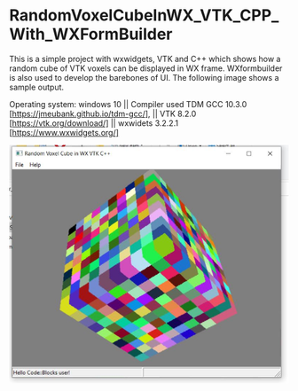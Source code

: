 # RandomVoxelCubeInWX_VTK_CPP_With_WXFormBuilder

This is a simple project with wxwidgets, VTK and C++ which shows how a random cube of VTK voxels can be displayed in WX frame. WXformbuilder is also used to develop the barebones of UI.
The following image shows a sample output. 

Operating system:  windows 10 ||
Compiler used TDM GCC 10.3.0 [https://jmeubank.github.io/tdm-gcc/], ||
VTK 8.2.0 [https://vtk.org/download/] ||
wxwidets 3.2.2.1 [https://www.wxwidgets.org/]

![alt text](https://github.com/harshn05/RandomVoxelCubeInWX_VTK_CPP_With_WXFormBuilder/blob/main/Capture.JPG)
